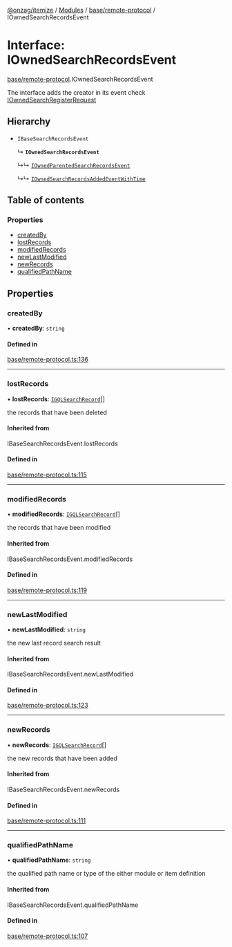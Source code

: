 [@onzag/itemize](../README.md) / [Modules](../modules.md) / [base/remote-protocol](../modules/base_remote_protocol.md) / IOwnedSearchRecordsEvent

# Interface: IOwnedSearchRecordsEvent

[base/remote-protocol](../modules/base_remote_protocol.md).IOwnedSearchRecordsEvent

The interface adds the creator in its event
check [IOwnedSearchRegisterRequest](base_remote_protocol.IOwnedSearchRegisterRequest.md)

## Hierarchy

- `IBaseSearchRecordsEvent`

  ↳ **`IOwnedSearchRecordsEvent`**

  ↳↳ [`IOwnedParentedSearchRecordsEvent`](base_remote_protocol.IOwnedParentedSearchRecordsEvent.md)

  ↳↳ [`IOwnedSearchRecordsAddedEventWithTime`](client_internal_testing.IOwnedSearchRecordsAddedEventWithTime.md)

## Table of contents

### Properties

- [createdBy](base_remote_protocol.IOwnedSearchRecordsEvent.md#createdby)
- [lostRecords](base_remote_protocol.IOwnedSearchRecordsEvent.md#lostrecords)
- [modifiedRecords](base_remote_protocol.IOwnedSearchRecordsEvent.md#modifiedrecords)
- [newLastModified](base_remote_protocol.IOwnedSearchRecordsEvent.md#newlastmodified)
- [newRecords](base_remote_protocol.IOwnedSearchRecordsEvent.md#newrecords)
- [qualifiedPathName](base_remote_protocol.IOwnedSearchRecordsEvent.md#qualifiedpathname)

## Properties

### createdBy

• **createdBy**: `string`

#### Defined in

[base/remote-protocol.ts:136](https://github.com/onzag/itemize/blob/f2f29986/base/remote-protocol.ts#L136)

___

### lostRecords

• **lostRecords**: [`IGQLSearchRecord`](gql_querier.IGQLSearchRecord.md)[]

the records that have been deleted

#### Inherited from

IBaseSearchRecordsEvent.lostRecords

#### Defined in

[base/remote-protocol.ts:115](https://github.com/onzag/itemize/blob/f2f29986/base/remote-protocol.ts#L115)

___

### modifiedRecords

• **modifiedRecords**: [`IGQLSearchRecord`](gql_querier.IGQLSearchRecord.md)[]

the records that have been modified

#### Inherited from

IBaseSearchRecordsEvent.modifiedRecords

#### Defined in

[base/remote-protocol.ts:119](https://github.com/onzag/itemize/blob/f2f29986/base/remote-protocol.ts#L119)

___

### newLastModified

• **newLastModified**: `string`

the new last record search result

#### Inherited from

IBaseSearchRecordsEvent.newLastModified

#### Defined in

[base/remote-protocol.ts:123](https://github.com/onzag/itemize/blob/f2f29986/base/remote-protocol.ts#L123)

___

### newRecords

• **newRecords**: [`IGQLSearchRecord`](gql_querier.IGQLSearchRecord.md)[]

the new records that have been added

#### Inherited from

IBaseSearchRecordsEvent.newRecords

#### Defined in

[base/remote-protocol.ts:111](https://github.com/onzag/itemize/blob/f2f29986/base/remote-protocol.ts#L111)

___

### qualifiedPathName

• **qualifiedPathName**: `string`

the qualified path name or type of the either module or item definition

#### Inherited from

IBaseSearchRecordsEvent.qualifiedPathName

#### Defined in

[base/remote-protocol.ts:107](https://github.com/onzag/itemize/blob/f2f29986/base/remote-protocol.ts#L107)
